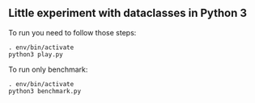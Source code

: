 ## Little experiment with dataclasses in Python 3

To run you need to follow those steps:
```
. env/bin/activate
python3 play.py
```

To run only benchmark:
```
. env/bin/activate
python3 benchmark.py
```
